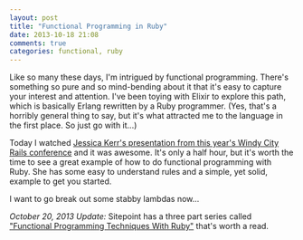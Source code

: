 ```yaml
---
layout: post
title: "Functional Programming in Ruby"
date: 2013-10-18 21:08
comments: true
categories: functional, ruby
---
```

Like so many these days, I'm intrigued by functional programming.  There's something so pure and so mind-bending about it that it's easy to capture your interest and attention.  I've been toying with Elixir to explore this path, which is basically Erlang rewritten by a Ruby programmer.  (Yes, that's a horribly general thing to say, but it's what attracted me to the language in the first place. So just go with it...)

Today I watched [Jessica Kerr's presentation from this year's Windy City Rails conference](http://www.windycityrails.org/videos/2013/#2) and it was awesome. It's only a half hour, but it's worth the time to see a great example of how to do functional programming with Ruby.  She has some easy to understand rules and a simple, yet solid, example to get you started.

I want to go break out some stabby lambdas now...

*October 20, 2013 Update:* Sitepoint has a three part series called ["Functional Programming Techniques With Ruby"](http://www.sitepoint.com/functional-programming-techniques-with-ruby-part-i/) that's worth a read.
